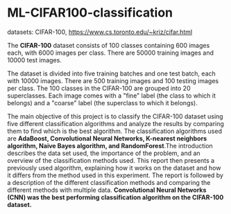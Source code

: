 # ML-CIFAR100-classification
datasets: 
CIFAR-100, https://www.cs.toronto.edu/~kriz/cifar.html

The **CIFAR-100** dataset consists of 100 classes containing 600 images each, with 6000 images per class. There are 50000 training images and 10000 test images.

The dataset is divided into five training batches and one test batch, each with 10000 images. There are 500 training images and 100 testing images per class. The 100 classes in the CIFAR-100 are grouped into 20 superclasses. Each image comes with a "fine" label (the class to which it belongs) and a "coarse" label (the superclass to which it belongs).

The main objective of this project is to classify the CIFAR-100 dataset using five different classification
algorithms and analyze the results by comparing them to find which is the best algorithm. The
classification algorithms used are **AdaBoost, Convolutional Neural Networks, K-nearest neighbors
algorithm, Naive Bayes algorithm, and RandomForest**.The introduction describes the data set used,
the importance of the problem, and an overview of the classification methods used. This report then
presents a previously used algorithm, explaining how it works on the dataset and how it differs from the
method used in this experiment. The report is followed by a description of the different classification
methods and comparing the different methods with multiple data. **Convolutional Neural Networks
(CNN) was the best performing classification algorithm on the CIFAR-100 dataset.**
